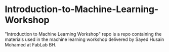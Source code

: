 # Introduction-to-Machine-Learning-Workshop
"Introduction to Machine Learning Workshop" repo is a repo containing the materials used in the machine learning workshop delivered by Sayed Husain Mohamed at FabLab BH.

